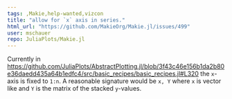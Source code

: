 ```yaml
---
tags: ,Makie,help-wanted,vizcon
title: "allow for `x` axis in series."
html_url: "https://github.com/MakieOrg/Makie.jl/issues/499"
user: mschauer
repo: JuliaPlots/Makie.jl
---
```


Currently in https://github.com/JuliaPlots/AbstractPlotting.jl/blob/3f43c46e156b1da2b80e36daedd435a64b1edfc4/src/basic_recipes/basic_recipes.jl#L320 the `x`-axis is fixed to `1:n`. A reasonable signature would be `x, Y` where `x` is vector like and `Y` is the matrix of the stacked `y`-values.